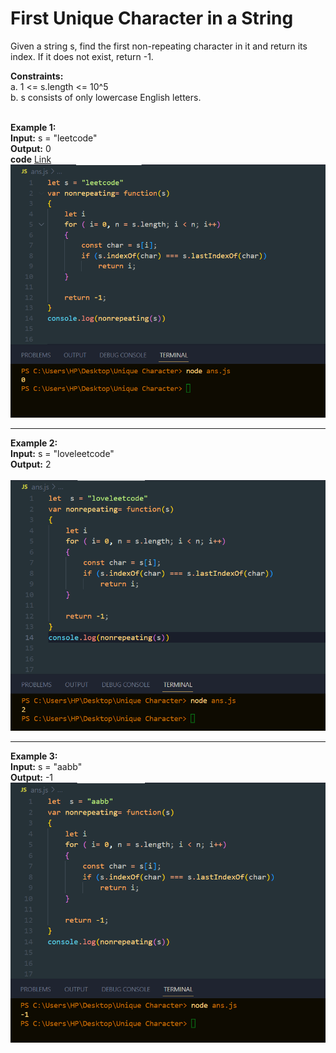 # First Unique Character in a String
Given a string s, find the first non-repeating character in it and return its index. If it does not exist, return -1.<br>

**Constraints:**<br>
a. 1 <= s.length <= 10^5<br>
b. s consists of only lowercase English letters.<br><br>

**Example 1:**<br>
**Input:** s = "leetcode"<br>
**Output:** 0<br>
**code** [Link](https://github.com/Srijana1425/UniqueCharacter/blob/main/ans.js)<br>
![example1](https://github.com/Srijana1425/UniqueCharacter/blob/main/img/example1.png)

****************************************************************************************************************************
**Example 2:**<br>
**Input:** s = "loveleetcode"<br>
**Output:** 2<br><br>
![example2](https://github.com/Srijana1425/UniqueCharacter/blob/main/img/example2.png)
****************************************************************************************************************************
**Example 3:**<br>
**Input:** s = "aabb"<br>
**Output:** -1<br>
![example3](https://github.com/Srijana1425/UniqueCharacter/blob/main/img/example3.png)


